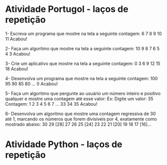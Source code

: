# Atividade Portugol - laços de repetição

1- Escreva um programa que mostre na tela a seguinte contagem:
6 7 8 9 10 11 Acabou!

2- Faça um algoritmo que mostre na tela a seguinte contagem:
10 9 8 7 6 5 4 3 Acabou!

3- Crie um aplicativo que mostre na tela a seguinte contagem:
0 3 6 9 12 15 18 Acabou!

4- Desenvolva um programa que mostre na tela a seguinte contagem:
100 95 90 85 80 ... 0 Acabou!

5- Faça um algoritmo que pergunte ao usuário um número inteiro e positivo
qualquer e mostre uma contagem até esse valor:
Ex: Digite um valor: 35
Contagem: 1 2 3 4 5 6 7 ... 33 34 35 Acabou!

6- Desenvolva um algoritmo que mostre uma contagem regressiva de 30 até 1,
marcando os números que forem divisíveis por 4, exatamente como mostrado abaixo:
30 29 [28] 27 26 25 [24] 23 22 21 [20] 19 18 17 [16]...

# Atividade Python - laços de repetição
